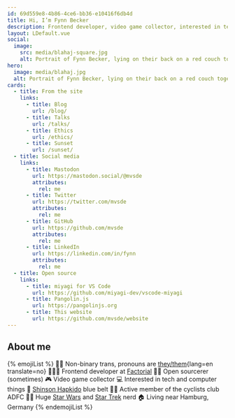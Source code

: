 ```yaml
---
id: 69d559e8-4b86-4ce6-bb36-e10416f6db4d
title: Hi, I’m Fynn Becker
description: Frontend developer, video game collector, interested in tech and computer things, cyclist, Shinson Hapkido 🥋, Star Wars and Star Trek 🖖🏻
layout: LDefault.vue
social:
  image:
    src: media/blahaj-square.jpg
    alt: Portrait of Fynn Becker, lying on their back on a red couch together with an Ikea Blåhaj toy shark.
hero:
  image: media/blahaj.jpg
  alt: Portrait of Fynn Becker, lying on their back on a red couch together with an Ikea Blåhaj toy shark.
cards:
  - title: From the site
    links:
      - title: Blog
        url: /blog/
      - title: Talks
        url: /talks/
      - title: Ethics
        url: /ethics/
      - title: Sunset
        url: /sunset/
  - title: Social media
    links:
      - title: Mastodon
        url: https://mastodon.social/@mvsde
        attributes:
          rel: me
      - title: Twitter
        url: https://twitter.com/mvsde
        attributes:
          rel: me
      - title: GitHub
        url: https://github.com/mvsde
        attributes:
          rel: me
      - title: LinkedIn
        url: https://linkedin.com/in/fynn
        attributes:
          rel: me
  - title: Open source
    links:
      - title: miyagi for VS Code
        url: https://github.com/miyagi-dev/vscode-miyagi
      - title: Pangolin.js
        url: https://pangolinjs.org
      - title: This website
        url: https://github.com/mvsde/website
---
```


## About me

{% emojiList %}
🏳️‍⚧️ Non-binary trans, pronouns are [they/them](/pronouns/){lang=en translate=no}
🧑🏻‍💻 Frontend developer at [Factorial](https://www.factorial.io/)
🧙🏻 Open sourcerer (sometimes)
🎮 Video game collector
💻 Interested in tech and computer things
🥋 [Shinson Hapkido](http://www.shinsonhapkido.org) blue belt
🚴🏻 Active member of the cyclists club ADFC
🖖🏻 Huge [Star Wars](https://twitter.fynn.be/1408409600643190788/) and [Star Trek](https://twitter.fynn.be/1400519056374046726/) nerd
🏠 Living near Hamburg, Germany
{% endemojiList %}
